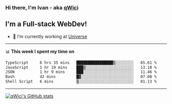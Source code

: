 ### Hi there, I'm Ivan - aka [qWici][website]

## I'm a Full-stack WebDev!
- 🔭 I’m currently working at [Universe][universe]

---

📊 **This week I spent my time on**
<!--START_SECTION:waka-->

```txt
TypeScript     6 hrs 35 mins   ████████████████▒░░░░░░░░   65.61 %
JavaScript     1 hr 19 mins    ███▒░░░░░░░░░░░░░░░░░░░░░   13.18 %
JSON           1 hr 9 mins     ███░░░░░░░░░░░░░░░░░░░░░░   11.46 %
Bash           42 mins         █▓░░░░░░░░░░░░░░░░░░░░░░░   07.08 %
Shell Script   6 mins          ▒░░░░░░░░░░░░░░░░░░░░░░░░   01.13 %
```

<!--END_SECTION:waka-->

---

[![qWici's GitHub stats](https://github-readme-stats.vercel.app/api?username=qWici)](https://github.com/qWici/github-readme-stats)

[website]: https://devkucher.com
[twitter]: https://twitter.com/KucherDev
[linkedin]: https://www.linkedin.com/in/ivankucher
[universe]: https://universeapps.limited

